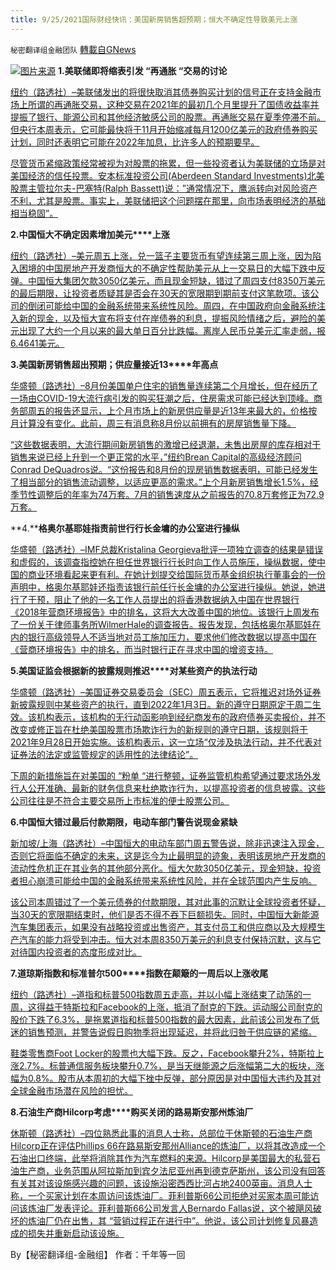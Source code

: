 ```yaml
---
title: 9/25/2021国际财经快讯：美国新房销售超预期；恒大不确定性导致美元上涨
---
```

`秘密翻译组金融团队` [轉載自GNews](https://gnews.org/zh-hans/1554157/)

![](https://assets.gnews.org/wp-content/uploads/2021/09/图片2-27.png)[图片来源](https://dzm0ugdauank9.cloudfront.net/)
**1.****美联储即将缩表引发**** “****再通胀**** “****交****易的讨论**

[纽约（路透社）–美联储发出的将很快取消其债券购买计划的信号正在支持金融市场上所谓的再通胀交易，这种交易在2021年的最初几个月里提升了国债收益率并提振了银行、能源公司和其他经济敏感公司的股票。再通胀交易在夏季停滞不前。但央行本周表示，它可能最快将于11月开始缩减每月1200亿美元的政府债券购买计划，同时还表明它可能在2022年加息，比许多人的预期要早。](https://www.oann.com/feds-coming-taper-fans-talk-of-renewed-reflation-trade/)

[尽管货币紧缩政策经常被视为对股票的拖累，但一些投资者认为美联储的立场是对美国经济的信任投票。安本标准投资公司(Aberdeen Standard Investments)北美股票主管拉尔夫-巴塞特(Ralph Bassett)说：”通常情况下，鹰派转向对风险资产不利，尤其是股票。事实上，美联储把这个问题摆在那里，向市场表明经济的基础相当稳固”。](https://www.oann.com/feds-coming-taper-fans-talk-of-renewed-reflation-trade/)

**2.****中国****恒大不确定因素****增加****美元****上涨**

[纽约（路透社）–美元周五上涨，兑一篮子主要货币有望连续第三周上涨，因为陷入困境的中国房地产开发商恒大的不确定性帮助美元从上一交易日的大幅下跌中反弹。中国恒大集团欠款3050亿美元，而且现金短缺，错过了周四支付8350万美元的最后期限，让投资者质疑其是否会在30天的宽限期到期前支付这笔款项。该公司的倒闭可能给中国的金融系统带来系统性风险。周四，在中国政府向金融系统注入新的现金，以及恒大宣布将支付在岸债券的利息，提振风险情绪之后，避险的美元出现了大约一个月以来的最大单日百分比跌幅。离岸人民币兑美元汇率走弱，报6.4641美元。](https://www.oann.com/dollar-wallows-near-one-week-low-as-haven-demand-ebbs/)

**3.****美国新房销售超出预期；供应量接近****13****年高点**

[华盛顿（路透社）–8月份美国单户住宅的销售量连续第二个月增长，但在经历了一场由COVID-19大流行病引发的购买狂潮之后，住房需求可能已经达到顶峰。商务部周五的报告还显示，上个月市场上的新房供应量是近13年来最大的，价格按月计算没有变化。此前，周三有消息称8月份以前拥有的房屋销售量下降。](https://www.oann.com/u-s-new-home-sales-beat-expectations-in-august/)

[“这些数据表明，大流行期间新房销售的激增已经退潮，未售出房屋的库存相对于销售来说已经上升到一个更正常的水平，”纽约Brean Capital的高级经济顾问Conrad DeQuadros说。“这份报告和8月份的现房销售数据表明，可能已经发生了相当部分的销售流动调整，以适应更高的需求。”上个月新房销售增长1.5%，经季节性调整后的年率为74万套。7月的销售速度从之前报告的70.8万套修正为72.9万套。](https://www.oann.com/u-s-new-home-sales-beat-expectations-in-august/)

**4.****格奥尔基耶娃指责前世行行长金墉的办公室进行操纵**

[华盛顿（路透社）–IMF总裁Kristalina Georgieva批评一项独立调查的结果是错误和虚假的，该调查指控她在担任世界银行行长时向工作人员施压，操纵数据，使中国的商业环境看起来更有利。在她计划提交给国际货币基金组织执行董事会的一份声明中，格奥尔基耶娃还指责该银行前任行长金墉的办公室进行操纵。她说，她进行了干预，阻止了他的一名工作人员提出的将香港数据纳入中国在世界银行《2018年营商环境报告》中的排名，这将大大改善中国的地位。该银行上周发布了一份关于律师事务所WilmerHale的调查报告。报告发现，包括格奥尔基耶娃在内的银行高级领导人不适当地对员工施加压力，要求他们修改数据以提高中国在《营商环境报告》中的排名，而当时银行正在寻求中国的增资支持。](https://www.oann.com/imfs-georgieva-accuses-former-world-bank-president-kims-office-of-manipulation/)

**5.****美国证监会根据新的披露规则推****迟****对某些资产的执法行动**

[华盛顿（路透社）–美国证券交易委员会（SEC）周五表示，它将推迟对场外证券新披露规则中某些资产的执行，直到2022年1月3日。新的遵守日期原定于周二生效。该机构表示，该机构的无行动函影响到经纪商发布的政府债券买卖报价，并不改变或修正旨在杜绝美国股票市场欺诈行为的新规则的遵守日期，该规则将于2021年9月28日开始实施。该机构表示，这一立场“仅涉及执法行动，并不代表对证券法的法定或监管规定的适用性的法律结论”。](https://www.oann.com/u-s-sec-delays-until-jan-3-certain-assets-from-enforcement-actions-related-to-new-disclosure-rule/)

[下周的新措施旨在对美国的 “粉单 “进行整顿，证券监管机构希望通过要求场外发行人公开准确、最新的财务信息来杜绝欺诈行为，以提高投资者的信息披露。这些公司往往是不符合主要交易所上市标准的便士股票公司。](https://www.oann.com/u-s-sec-delays-until-jan-3-certain-assets-from-enforcement-actions-related-to-new-disclosure-rule/)

**6.****中国****恒大****错过最后****付款期限，电动车部门警告说现金紧缺**

[新加坡/上海（路透社）–中国恒大的电动车部门周五警告说，除非迅速注入现金，否则它将面临不确定的未来，这是迄今为止最明显的迹象，表明该房地产开发商的流动性危机正在其业务的其他部分恶化。恒大欠款3050亿美元，现金短缺，投资者担心崩溃可能给中国的金融系统带来系统性风险，并在全球范围内产生反响。](https://www.oann.com/china-evergrande-bondholders-in-limbo-over-debt-resolution/)

[该公司本周错过了一个美元债券的付款期限，其对此事的沉默让全球投资者怀疑，当30天的宽限期结束时，他们是否不得不吞下巨额损失。同时，中国恒大新能源汽车集团表示，如果没有战略投资或出售资产，其支付员工和供应商以及大规模生产汽车的能力将受到冲击。恒大对本周8350万美元的利息支付保持沉默，这与它对待国内投资者的态度形成对比。](https://www.oann.com/china-evergrande-bondholders-in-limbo-over-debt-resolution/)

**7.****道琼斯指数和标准普尔****500****指数在颠簸的一周后以上涨收尾**

[纽约（路透社）–道指和标普500指数周五走高，并以小幅上涨结束了动荡的一周，这得益于特斯拉和Facebook的上涨，抵消了耐克的下跌。运动服公司耐克的股价下跌了6.3%，是拖累道指和标普500指数的最大因素，此前该公司发布了低迷的销售预测，并警告说假日购物季将出现延迟，并将此归咎于供应链的紧缩。](https://www.oann.com/futures-edge-lower-after-wall-streets-two-day-rally/)

[鞋类零售商Foot Locker的股票也大幅下跌。反之，Facebook攀升2%，特斯拉上涨2.7%。标普通信服务板块攀升0.7%，是当天继能源之后涨幅第二大的板块，涨幅为0.8%。股市从本周初的大幅下挫中反弹，部分原因是对中国恒大违约及其对全球金融市场潜在风险的担忧。](https://www.oann.com/futures-edge-lower-after-wall-streets-two-day-rally/)

**8.****石油生产商****Hilcorp****考****虑****购买关闭的路易斯安那州炼油厂**

[休斯顿（路透社）–四位熟悉此事的消息人士称，总部位于休斯顿的石油生产商Hilcorp正在评估Phillips 66在路易斯安那州Alliance的炼油厂，以将其改造成一个石油出口终端，此举将消除其作为汽车燃料的来源。Hilcorp是美国最大的私营石油生产商，业务范围从阿拉斯加到宾夕法尼亚州再到德克萨斯州，该公司没有回答有关其对该设施感兴趣的问题，该设施沿密西西比河占地2400英亩。消息人士称，一个买家计划在本周访问该炼油厂。菲利普斯66公司拒绝对买家本周可能访问该炼油厂发表评论。菲利普斯66公司发言人Bernardo Fallas说，这个被飓风破坏的炼油厂仍在出售，其 “营销过程正在进行中”。他说，该公司计划修复风暴造成的损失并重新启动该设施。](https://www.oann.com/exclusive-oil-producer-hilcorp-eyes-purchase-of-shut-louisiana-refinery-sources/)

By【秘密翻译组-金融组】
作者：千年等一回

